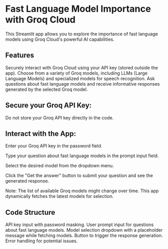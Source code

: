 # Fast Language Model Importance with Groq Cloud

This Streamlit app allows you to explore the importance of fast language models using Groq Cloud's powerful AI capabilities.

## Features
Securely interact with Groq Cloud using your API key (stored outside the app).
Choose from a variety of Groq models, including LLMs (Large Language Models) and specialized models for speech recognition.
Ask questions about fast language models and receive informative responses generated by the selected Groq model.

## Secure your Groq API Key:

Do not store your Groq API key directly in the code.


## Interact with the App:

Enter your Groq API key in the password field.

Type your question about fast language models in the prompt input field.

Select the desired model from the dropdown menu.

Click the "Get the answer" button to submit your question and see the generated response.

Note: The list of available Groq models might change over time. This app dynamically fetches the latest models  for selection.

## Code Structure

API key input with password masking.
User prompt input for questions about fast language models.
Model selection dropdown with a placeholder message while fetching models.
Button to trigger the response generation.
Error handling for potential issues.
